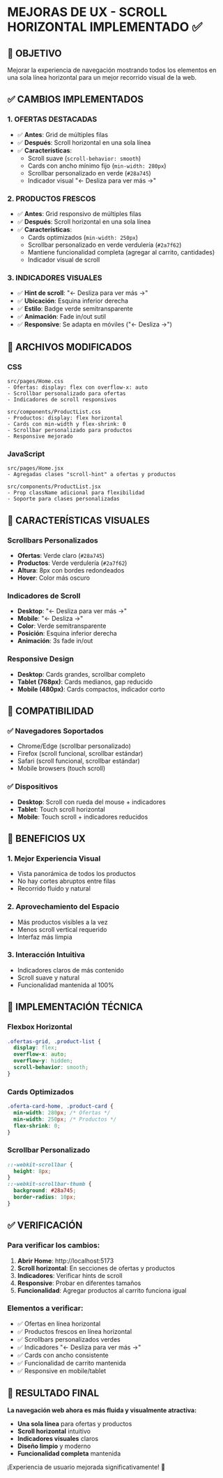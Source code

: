 # MEJORAS DE UX - SCROLL HORIZONTAL IMPLEMENTADO ✅

## 🎯 OBJETIVO
Mejorar la experiencia de navegación mostrando todos los elementos en una sola línea horizontal para un mejor recorrido visual de la web.

## ✅ CAMBIOS IMPLEMENTADOS

### 1. **OFERTAS DESTACADAS** 
- ✅ **Antes**: Grid de múltiples filas
- ✅ **Después**: Scroll horizontal en una sola línea
- ✅ **Características**:
  - Scroll suave (`scroll-behavior: smooth`)
  - Cards con ancho mínimo fijo (`min-width: 280px`)
  - Scrollbar personalizado en verde (`#28a745`)
  - Indicador visual "← Desliza para ver más →"

### 2. **PRODUCTOS FRESCOS**
- ✅ **Antes**: Grid responsivo de múltiples filas  
- ✅ **Después**: Scroll horizontal en una sola línea
- ✅ **Características**:
  - Cards optimizados (`min-width: 250px`)
  - Scrollbar personalizado en verde verdulería (`#2a7f62`)
  - Mantiene funcionalidad completa (agregar al carrito, cantidades)
  - Indicador visual de scroll

### 3. **INDICADORES VISUALES**
- ✅ **Hint de scroll**: "← Desliza para ver más →"
- ✅ **Ubicación**: Esquina inferior derecha
- ✅ **Estilo**: Badge verde semitransparente
- ✅ **Animación**: Fade in/out sutil
- ✅ **Responsive**: Se adapta en móviles ("← Desliza →")

## 📁 ARCHIVOS MODIFICADOS

### CSS
```
src/pages/Home.css
- Ofertas: display: flex con overflow-x: auto
- Scrollbar personalizado para ofertas
- Indicadores de scroll responsivos

src/components/ProductList.css  
- Productos: display: flex horizontal
- Cards con min-width y flex-shrink: 0
- Scrollbar personalizado para productos
- Responsive mejorado
```

### JavaScript
```
src/pages/Home.jsx
- Agregadas clases "scroll-hint" a ofertas y productos

src/components/ProductList.jsx
- Prop className adicional para flexibilidad
- Soporte para clases personalizadas
```

## 🎨 CARACTERÍSTICAS VISUALES

### Scrollbars Personalizados
- **Ofertas**: Verde claro (`#28a745`)
- **Productos**: Verde verdulería (`#2a7f62`)
- **Altura**: 8px con bordes redondeados
- **Hover**: Color más oscuro

### Indicadores de Scroll
- **Desktop**: "← Desliza para ver más →"
- **Mobile**: "← Desliza →"
- **Color**: Verde semitransparente
- **Posición**: Esquina inferior derecha
- **Animación**: 3s fade in/out

### Responsive Design
- **Desktop**: Cards grandes, scrollbar completo
- **Tablet (768px)**: Cards medianos, gap reducido
- **Mobile (480px)**: Cards compactos, indicador corto

## 📱 COMPATIBILIDAD

### ✅ Navegadores Soportados
- Chrome/Edge (scrollbar personalizado)
- Firefox (scroll funcional, scrollbar estándar)
- Safari (scroll funcional, scrollbar estándar)
- Mobile browsers (touch scroll)

### ✅ Dispositivos
- **Desktop**: Scroll con rueda del mouse + indicadores
- **Tablet**: Touch scroll horizontal
- **Mobile**: Touch scroll + indicadores reducidos

## 🚀 BENEFICIOS UX

### 1. **Mejor Experiencia Visual**
- Vista panorámica de todos los productos
- No hay cortes abruptos entre filas
- Recorrido fluido y natural

### 2. **Aprovechamiento del Espacio**
- Más productos visibles a la vez
- Menos scroll vertical requerido
- Interfaz más limpia

### 3. **Interacción Intuitiva**
- Indicadores claros de más contenido
- Scroll suave y natural
- Funcionalidad mantenida al 100%

## 🔧 IMPLEMENTACIÓN TÉCNICA

### Flexbox Horizontal
```css
.ofertas-grid, .product-list {
  display: flex;
  overflow-x: auto;
  overflow-y: hidden;
  scroll-behavior: smooth;
}
```

### Cards Optimizados
```css
.oferta-card-home, .product-card {
  min-width: 280px; /* Ofertas */
  min-width: 250px; /* Productos */
  flex-shrink: 0;
}
```

### Scrollbar Personalizado
```css
::-webkit-scrollbar {
  height: 8px;
}
::-webkit-scrollbar-thumb {
  background: #28a745;
  border-radius: 10px;
}
```

## ✅ VERIFICACIÓN

### Para verificar los cambios:
1. **Abrir Home**: http://localhost:5173
2. **Scroll horizontal**: En secciones de ofertas y productos
3. **Indicadores**: Verificar hints de scroll
4. **Responsive**: Probar en diferentes tamaños
5. **Funcionalidad**: Agregar productos al carrito funciona igual

### Elementos a verificar:
- ✅ Ofertas en línea horizontal
- ✅ Productos frescos en línea horizontal  
- ✅ Scrollbars personalizados verdes
- ✅ Indicadores "← Desliza para ver más →"
- ✅ Cards con ancho consistente
- ✅ Funcionalidad de carrito mantenida
- ✅ Responsive en mobile/tablet

## 🎉 RESULTADO FINAL

**La navegación web ahora es más fluida y visualmente atractiva:**
- **Una sola línea** para ofertas y productos
- **Scroll horizontal** intuitivo
- **Indicadores visuales** claros
- **Diseño limpio** y moderno
- **Funcionalidad completa** mantenida

¡Experiencia de usuario mejorada significativamente! 🚀
